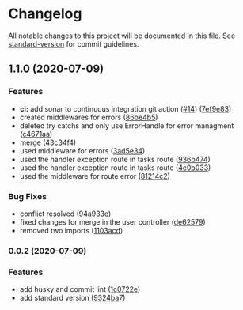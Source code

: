 # Changelog

All notable changes to this project will be documented in this file. See [standard-version](https://github.com/conventional-changelog/standard-version) for commit guidelines.

## 1.1.0 (2020-07-09)


### Features

* **ci:** add sonar to continuous integration git action ([#14](https://github.com/faztdevelopers/fazt-api/issues/14)) ([7ef9e83](https://github.com/faztdevelopers/fazt-api/commit/7ef9e835be78590dcb64ccbd1f980d5c4e6690c8))
* created middlewares for errors ([86be4b5](https://github.com/faztdevelopers/fazt-api/commit/86be4b54c1d57581cd646f0b624abb1d5d99878f))
* deleted try catchs and only use ErrorHandle for error managment ([c4671aa](https://github.com/faztdevelopers/fazt-api/commit/c4671aabcfd460e436d9cbbe6a4d21861db8ffb2))
* merge ([43c34f4](https://github.com/faztdevelopers/fazt-api/commit/43c34f477555bfd8475796bf13a1a238252cb61e))
* used middleware for errors ([3ad5e34](https://github.com/faztdevelopers/fazt-api/commit/3ad5e34f79eed1fbfc97019e18389a88026457e1))
* used the handler exception route in tasks route ([936b474](https://github.com/faztdevelopers/fazt-api/commit/936b4748b72f9c83f977914c57cafc60f1f60cd9))
* used the handler exception route in tasks route ([4c0b033](https://github.com/faztdevelopers/fazt-api/commit/4c0b033b3e8e8040887d90478a7eccdbcdeddff8))
* used the middleware for route error ([81214c2](https://github.com/faztdevelopers/fazt-api/commit/81214c298a047bcd4abfa52351aafcc57d5150c2))


### Bug Fixes

* conflict resolved ([94a933e](https://github.com/faztdevelopers/fazt-api/commit/94a933ec4086c5bf5e568146707b137d31111e9a))
* fixed changes for merge in the user controller ([de62579](https://github.com/faztdevelopers/fazt-api/commit/de62579032ea00cd036e8cff44a528a0d181b87a))
* removed two imports ([1103acd](https://github.com/faztdevelopers/fazt-api/commit/1103acd9897d305a2c9661db91646e96b11401bd))

### 0.0.2 (2020-07-09)


### Features

* add husky and commit lint ([1c0722e](https://github.com/faztdevelopers/fazt-api/commit/1c0722e0bf6d2581bae8caaff55e8d05f28f0df2))
* add standard version ([9324ba7](https://github.com/faztdevelopers/fazt-api/commit/9324ba7effd73cfd0d43a1fc2616f8d051a86c3c))
